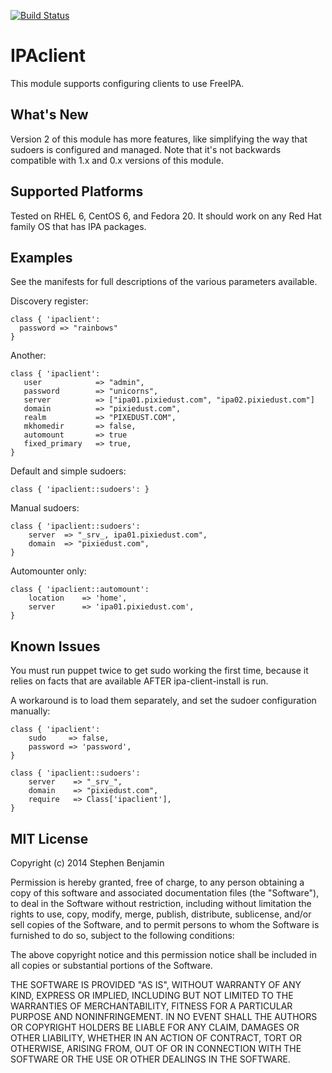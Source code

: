 [![Build Status](https://travis-ci.org/stbenjam/puppet-ipaclient.svg?branch=master)](https://travis-ci.org/stbenjam/puppet-ipaclient)

IPAclient
========

This module supports configuring clients to use FreeIPA.

What's New
----------

Version 2 of this module has more features, like
simplifying the way that sudoers is configured and
managed.  Note that it's not backwards compatible
with 1.x and 0.x versions of this module.

Supported Platforms
-------------------

Tested on RHEL 6, CentOS 6, and Fedora 20.  It should work on any
Red Hat family OS that has IPA packages.

Examples
--------

See the manifests for full descriptions of the various parameters
available.

Discovery register:

    class { 'ipaclient':
      password => "rainbows"
    }

Another:

    class { 'ipaclient':
       user            => "admin",
       password        => "unicorns",
       server          => ["ipa01.pixiedust.com", "ipa02.pixiedust.com"]
       domain          => "pixiedust.com",
       realm           => "PIXEDUST.COM",
       mkhomedir       => false,
       automount       => true
       fixed_primary   => true,
    }

Default and simple sudoers:

    class { 'ipaclient::sudoers': }

Manual sudoers:

    class { 'ipaclient::sudoers':
        server  => "_srv_, ipa01.pixiedust.com",
        domain  => "pixiedust.com",
    }

Automounter only:

    class { 'ipaclient::automount':
        location    => 'home',
        server      => 'ipa01.pixiedust.com',
    }

Known Issues
------------

You must run puppet twice to get sudo working the first time, because it
relies on facts that are available AFTER ipa-client-install is run.

A workaround is to load them separately, and set the sudoer configuration
manually:

    class { 'ipaclient':
        sudo     => false,
        password => 'password',
    }

    class { 'ipaclient::sudoers':
        server    => "_srv_",
        domain    => "pixiedust.com",
        require   => Class['ipaclient'],
    }

MIT License
-----------
Copyright (c) 2014 Stephen Benjamin

Permission is hereby granted, free of charge, to any person obtaining 
a copy of this software and associated documentation files (the "Software"), 
to deal in the Software without restriction, including without limitation 
the rights to use, copy, modify, merge, publish, distribute, sublicense, 
and/or sell copies of the Software, and to permit persons to whom the Software 
is furnished to do so, subject to the following conditions:

The above copyright notice and this permission notice shall be included in
 all copies or substantial portions of the Software.

THE SOFTWARE IS PROVIDED "AS IS", WITHOUT WARRANTY OF ANY KIND, EXPRESS OR
IMPLIED, INCLUDING BUT NOT LIMITED TO THE WARRANTIES OF MERCHANTABILITY, 
FITNESS FOR A PARTICULAR PURPOSE AND NONINFRINGEMENT. IN NO EVENT SHALL THE 
AUTHORS OR COPYRIGHT HOLDERS BE LIABLE FOR ANY CLAIM, DAMAGES OR OTHER 
LIABILITY, WHETHER IN AN ACTION OF CONTRACT, TORT OR OTHERWISE, ARISING FROM, 
OUT OF OR IN CONNECTION WITH THE SOFTWARE OR THE USE OR OTHER DEALINGS IN 
THE SOFTWARE.

